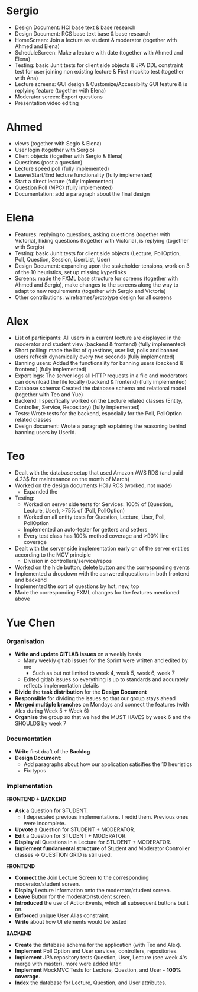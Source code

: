 # Sergio
* Design Document: HCI base text & base research
* Design Document: RCS base text base & base research
* HomeScreen: Join a lecture as student & moderator (together with Ahmed and Elena)
* ScheduleScreen: Make a lecture with date (together with Ahmed and Elena)
* Testing: basic Junit tests for client side objects & JPA DDL constraint test for user joining non existing lecture & First mockito test (together with Ana)
* Lecture screens: GUI design & Customize/Accessiblity GUI feature & is replying feature (together with Elena)
* Moderator screen: Export questions
* Presentation video editing

# Ahmed
* views (together with Segio & Elena)
* User login (together with Sergio)
* Client objects (together with Sergio & Elena)
* Questions (post a question)
* Lecture speed poll (fully implemented)
* Leave/Start/End lecture functionality (fully implemented)
* Start a direct lecture (fully implemented)
* Question Poll (MPC) (fully implemented)
* Documentation: add a paragraph about the final design

# Elena
* Features: replying to questions, asking questions (together with Victoria), hiding questions (together with Victoria), is replying (together with Sergio)
* Testing: basic Junit tests for client side objects (Lecture, PollOption, Poll, Question, Session, UserList, User)
* Design Document: expanding upon the stakeholder tensions, work on 3 of the 10 heuristics, set up missing kyperlinks
* Screens: made the FXML base structure for screens (together with Ahmed and Sergio), make changes to the screens along the way to adapt to new requirements (together with Sergio and Victoria)
* Other contributions: wireframes/prototype design for all screens 

# Alex
* List of participants: All users in a current lecture are displayed in the moderator and student view (backend & frontend) (fully implemented)
* Short polling: made the list of questions, user list, polls and banned users refresh dynamically every two seconds (fully implemented)
* Banning users: Added the functionality for banning users (backend & frontend) (fully implemented)
* Export logs: The server logs all HTTP requests in a file and moderators can download the file locally (backend & frontend) (fully implemented)
* Database schema: Created the database schema and relational model (together with Teo and Yue)
* Backend: I specifically worked on the Lecture related classes (Entity, Controller, Service, Repository) (fully implemented)
* Tests: Wrote tests for the backend, especially for the Poll, PollOption related classes
* Design document: Wrote a paragraph explaining the reasoning behind banning users by UserId.

# Teo
* Dealt with the database setup that used Amazon AWS RDS (and paid 4.23$ for maintenance on the month of March)
* Worked on the design documents HCI / RCS (worked, not made)
	- Expanded the 
* Testing:
	- Worked on server side tests for Services: 100% of (Question, Lecture, User), >75% of (Poll, PollOption)
	- Worked on all entity tests for Question, Lecture, User, Poll, PollOption
	- Implemented an auto-tester for getters and setters
	- Every test class has 100% method coverage and >90% line coverage
* Dealt with the server side implementation early on of the server entities according to the MCV principle 
	- Division in controllers/service/repos
* Worked on the hide button, delete button and the corresponding events 
* Implemented a dropdown with the asnwered questions in both frontend and backend
* Implemented the sort of questions by hot, new, top
* Made the corresponding FXML changes for the features mentioned above 

# Yue Chen 

### Organisation 
* **Write and update GITLAB issues** on a weekly basis 
	- Many weekly gitlab issues for the Sprint were written and edited by me 
		- Such as but not limited to week 4, week 5, week 6, week 7 
	- Edited gitlab issues so everything is up to standards and accurately reflects implementation details 
* **Divide** the **task distribution** for the **Design Document**
* **Responsible** for dividing the issues so that our group stays ahead
* **Merged multiple branches** on Mondays and connect the features (with Alex during Week 5 + Week 6)
* **Organise** the group so that we had the MUST HAVES by week 6 and the SHOULDS by week 7 

### Documentation
* **Write** first draft of the **Backlog**
* **Design Document**: 
	- Add paragraphs about how our application satisifies the 10 heuristics 
	- Fix typos 

### Implementation 
**FRONTEND + BACKEND** 
* **Ask** a Question for STUDENT.
	- I deprecated previous implementations. I redid them. Previous ones were incomplete. 
* **Upvote** a Question for STUDENT + MODERATOR.
* **Edit** a Question for STUDENT + MODERATOR.
* **Display** all Questions in a Lecture for STUDENT + MODERATOR.
* **Implement fundamental structure** of Student and Moderator Controller classes -> QUESTION GRID is still used. 

**FRONTEND**
* **Connect** the Join Lecture Screen to the corresponding moderator/student screen.
* **Display** Lecture information onto the moderator/student screen.
* **Leave** Button for the moderator/student screen.
* **Introduced** the use of ActionEvents, which all subsequent buttons built on. 
* **Enforced** unique User Alias constraint.
* **Write** about how UI elements would be tested 

**BACKEND**
* **Create** the database schema for the application (with Teo and Alex).
* **Implement** Poll Option and User services, controllers, repositories.
* **Implement** JPA repository tests Question, User, Lecture (see week 4's merge with master), more were added later. 
* **Implement** MockMVC Tests for Lecture, Question, and User - **100% coverage**.
* **Index** the database for Lecture, Question, and User attributes. 


